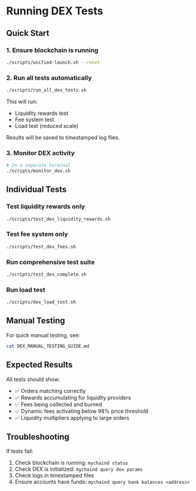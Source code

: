 # Running DEX Tests

## Quick Start

### 1. Ensure blockchain is running
```bash
./scripts/unified-launch.sh --reset
```

### 2. Run all tests automatically
```bash
./scripts/run_all_dex_tests.sh
```

This will run:
- Liquidity rewards test
- Fee system test  
- Load test (reduced scale)

Results will be saved to timestamped log files.

### 3. Monitor DEX activity
```bash
# In a separate terminal
./scripts/monitor_dex.sh
```

## Individual Tests

### Test liquidity rewards only
```bash
./scripts/test_dex_liquidity_rewards.sh
```

### Test fee system only
```bash
./scripts/test_dex_fees.sh
```

### Run comprehensive test suite
```bash
./scripts/test_dex_complete.sh
```

### Run load test
```bash
./scripts/dex_load_test.sh
```

## Manual Testing

For quick manual testing, see:
```bash
cat DEX_MANUAL_TESTING_GUIDE.md
```

## Expected Results

All tests should show:
- ✅ Orders matching correctly
- ✅ Rewards accumulating for liquidity providers
- ✅ Fees being collected and burned
- ✅ Dynamic fees activating below 98% price threshold
- ✅ Liquidity multipliers applying to large orders

## Troubleshooting

If tests fail:
1. Check blockchain is running: `mychaind status`
2. Check DEX is initialized: `mychaind query dex params`
3. Check logs in timestamped files
4. Ensure accounts have funds: `mychaind query bank balances <address>`